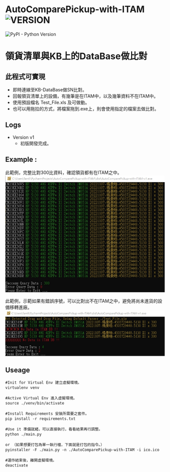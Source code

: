 # AutoComparePickup-with-ITAM ![VERSION](https://img.shields.io/badge/Version-1.0-green.svg)
![PyPI - Python Version](https://img.shields.io/pypi/pyversions/Django.svg)
# 領貨清單與KB上的DataBase做比對
## 此程式可實現
  - 即時連線至KB-DataBase做SN比對。
  - 回報領貨清單上的設備，有幾筆是在ITAM中，以及幾筆資料不在ITAM中。
  - 使用預設檔名 Test_File.xls 及可做動。
  - 也可以用拖拉的方式，將檔案拖到.exe上，則會使用指定的檔案去做比對。

## Logs
   * Version v1
     - 初版開發完成。

## Example :
此範例，完整比對300比資料，確認領貨都有在ITAM之中。
![Info](./img/img1.jpg "Pic1")

此範例，示範如果有錯誤序號，可以比對出不在ITAM之中，避免將尚未進貨的設備移轉進廠。
![Info](./img/img2.jpg "Pic2")

## Useage
    #Init for Virtual Env 建立虛擬環境。
    virtualenv venv
    
    #Active Virtual Env 進入虛擬環境。
    source ./venv/bin/activate
    
    #Install Requirements 安裝所需要之套件。
    pip install -r requirements.txt
    
    #Use it 準備就緒，可以直接執行，看看結果再行調整。
    python ./main.py
    
    or （如果想要打包為單一執行檔，下面就是打包的指令。）
    pyinstaller -F ./main.py -n ./AutoComparePickup-with-ITAM -i ico.ico
    
    #運作結束後，離開虛擬環境。
    deactivate
